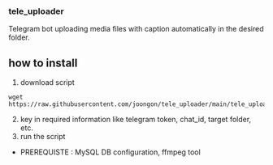 ### tele_uploader
Telegram bot uploading media files with caption automatically in the desired folder.

## how to install
1. download script
```
wget https://raw.githubusercontent.com/joongon/tele_uploader/main/tele_uploader.py
```
2. key in required information like telegram token, chat_id, target folder, etc.
3. run the script
* PREREQUISTE : MySQL DB configuration, ffmpeg tool
